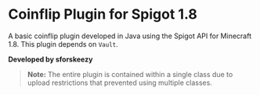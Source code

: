 # Coinflip Plugin for Spigot 1.8

A basic coinflip plugin developed in Java using the Spigot API for Minecraft 1.8. This plugin depends on `Vault`.

**Developed by sforskeezy**

> **Note:** The entire plugin is contained within a single class due to upload restrictions that prevented using multiple classes.
